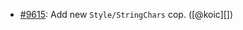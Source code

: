 * [#9615](https://github.com/rubocop/rubocop/pull/9615): Add new `Style/StringChars` cop. ([@koic][])

